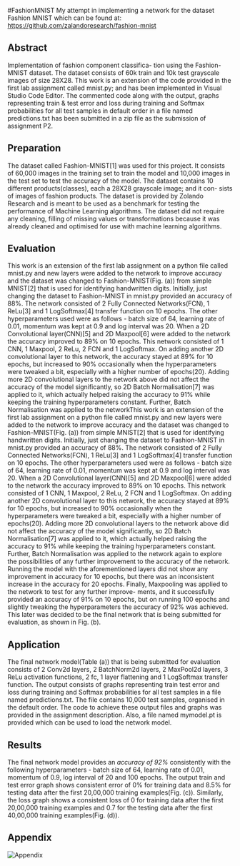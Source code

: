 #FashionMNIST
My attempt in implementing a network for the dataset Fashion MNIST 
which can be found at: https://github.com/zalandoresearch/fashion-mnist

## Abstract
Implementation of fashion component classifica- tion using the Fashion-MNIST dataset. The dataset consists of 60k train and 10k test grayscale images of size 28X28. This work is an extension of the code provided in the first lab assignment called mnist.py; and has been implemented in Visual Studio Code Editor. The commented code along with the output, graphs representing train & test error and loss during training and Softmax probabilities for all test samples in default order in a file named predictions.txt has been submitted in a zip file as the submission of assignment P2.

## Preparation
The dataset called Fashion-MNIST[1] was used for this project. It consists of 60,000 images in the training set to train the model and 10,000 images in the test set to test the accuracy of the model. The dataset contains 10 different products(classes), each a 28X28 grayscale image; and it con- sists of images of fashion products. The dataset is provided by Zolando Research and is meant to be used as a benchmark for testing the performance of Machine Learning algorithms. The dataset did not require any cleaning, filling of missing values or transformations because it was already cleaned and optimised for use with machine learning algorithms.

## Evaluation
This work is an extension of the first lab assignment on a python file called mnist.py and new layers were added to the network to improve accuracy and the dataset was changed to Fashion-MNIST(Fig. (a)) from simple MNIST[2] that is used for identifying handwritten digits. Initially, just changing the dataset to Fashion-MNIST in mnist.py provided an accuracy of 88%. The network consisted of 2 Fully Connected Networks(FCN), 1 ReLu[3] and 1 LogSoftmax[4] transfer function on 10 epochs. The other hyperparameters used were as follows - batch size of 64, learning rate of 0.01, momentum was kept at 0.9 and log interval was 20. When a 2D Convolutional layer(CNN)[5] and 2D Maxpool[6] were added to the network the accuracy improved to 89% on 10 epochs. This network consisted of 1 CNN, 1 Maxpool, 2 ReLu, 2 FCN and 1 LogSoftmax. On adding another 2D convolutional layer to this network, the accuracy stayed at 89% for 10 epochs, but increased to 90% occasionally when the hyperparameters were tweaked a bit, especially with a higher number of epochs(20). Adding more 2D convolutional layers to the network above did not affect the accuracy of the model significantly, so 2D Batch Normalisation[7] was applied to it, which actually helped raising the accuracy to 91% while keeping the training hyperparameters constant. Further, Batch Normalisation was applied to the networkThis work is an extension of the first lab assignment on a python file called mnist.py and new layers were added to the network to improve accuracy and the dataset was changed to Fashion-MNIST(Fig. (a)) from simple MNIST[2] that is used for identifying handwritten digits. Initially, just changing the dataset to Fashion-MNIST in mnist.py provided an accuracy of 88%. The network consisted of 2 Fully Connected Networks(FCN), 1 ReLu[3] and 1 LogSoftmax[4] transfer function on 10 epochs. The other hyperparameters used were as follows - batch size of 64, learning rate of 0.01, momentum was kept at 0.9 and log interval was 20. When a 2D Convolutional layer(CNN)[5] and 2D Maxpool[6] were added to the network the accuracy improved to 89% on 10 epochs. This network consisted of 1 CNN, 1 Maxpool, 2 ReLu, 2 FCN and 1 LogSoftmax. On adding another 2D convolutional layer to this network, the accuracy stayed at 89% for 10 epochs, but increased to 90% occasionally when the hyperparameters were tweaked a bit, especially with a higher number of epochs(20). Adding more 2D convolutional layers to the network above did not affect the accuracy of the model significantly, so 2D Batch Normalisation[7] was applied to it, which actually helped raising the accuracy to 91% while keeping the training hyperparameters constant. Further, Batch Normalisation was applied to the network again to explore the possibilities of any further improvement to the accuracy of the network. Running the model with the aforementioned layers did not show any improvement in accuracy for 10 epochs, but there was an inconsistent increase in the accuracy for 20 epochs. Finally, Maxpooling was applied to the network to test for any further improve- ments, and it successfully provided an accuracy of 91% on 10 epochs, but on running 100 epochs and slightly tweaking the hyperparameters the accuracy of 92% was achieved. This later was decided to be the final network that is being submitted for evaluation, as shown in Fig. (b).

## Application
The final network model(Table (a)) that is being submitted for evaluation consists of 2 Conv2d layers, 2 BatchNorm2d layers, 2 MaxPool2d layers, 3 ReLu activation functions, 2 fc, 1 layer flattening and 1 LogSoftmax transfer function. The output consists of graphs representing train test error and loss during training and Softmax probabilities for all test samples in a file named predictions.txt. The file contains 10,000 test samples, organised in the default order. The code to achieve these output files and graphs was provided in the assignment description. Also, a file named mymodel.pt is provided which can be used to load the network model.

## Results
The final network model provides an _accuracy of 92%_ consistently with the following hyperparameters - batch size of 64, learning rate of 0.01, momentum of 0.9, log interval of 20 and 100 epochs. The output train and test error graph shows consistent error of 0% for training data and 8.5% for testing data after the first 20,00,000 training examples(Fig. (c)). Similarly, the loss graph shows a consistent loss of 0 for training data after the first 20,00,000 training examples and 0.7 for the testing data after the first 40,00,000 training examples(Fig. (d)).

## Appendix
![Appendix](https://imgur.com/RNuxYIT)
